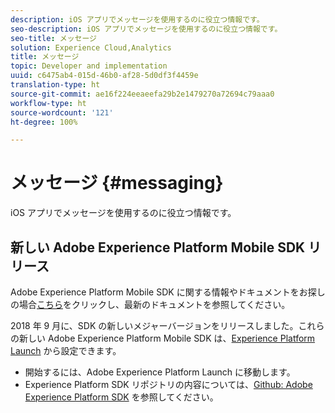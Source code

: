 ```yaml
---
description: iOS アプリでメッセージを使用するのに役立つ情報です。
seo-description: iOS アプリでメッセージを使用するのに役立つ情報です。
seo-title: メッセージ
solution: Experience Cloud,Analytics
title: メッセージ
topic: Developer and implementation
uuid: c6475ab4-015d-46b0-af28-5d0df3f4459e
translation-type: ht
source-git-commit: ae16f224eeaeefa29b2e1479270a72694c79aaa0
workflow-type: ht
source-wordcount: '121'
ht-degree: 100%

---
```



# メッセージ {#messaging}

iOS アプリでメッセージを使用するのに役立つ情報です。

## 新しい Adobe Experience Platform Mobile SDK リリース

Adobe Experience Platform Mobile SDK に関する情報やドキュメントをお探しの場合[こちら](https://aep-sdks.gitbook.io/docs/)をクリックし、最新のドキュメントを参照してください。

2018 年 9 月に、SDK の新しいメジャーバージョンをリリースしました。これらの新しい Adobe Experience Platform Mobile SDK は、[Experience Platform Launch](https://www.adobe.com/jp/experience-platform/launch.html) から設定できます。

* 開始するには、Adobe Experience Platform Launch に移動します。
* Experience Platform SDK リポジトリの内容については、[Github: Adobe Experience Platform SDK](https://github.com/Adobe-Marketing-Cloud/acp-sdks) を参照してください。

